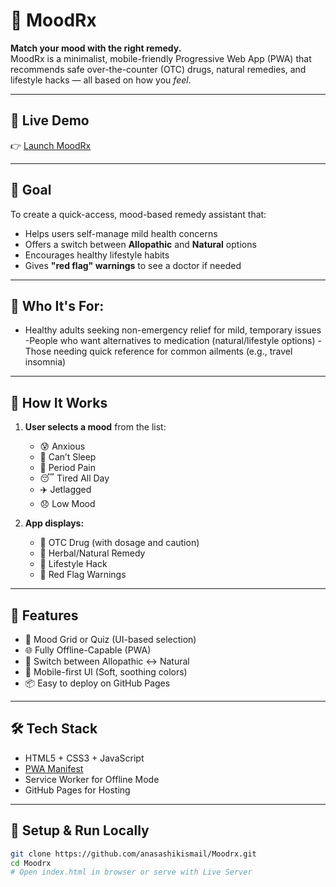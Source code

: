 # 🌿 MoodRx

**Match your mood with the right remedy.**  
MoodRx is a minimalist, mobile-friendly Progressive Web App (PWA) that recommends safe over-the-counter (OTC) drugs, natural remedies, and lifestyle hacks — all based on how you *feel*.

---

## 🚀 Live Demo

👉 [Launch MoodRx](https://anasashikismail.github.io/Moodrx/)

---

## 🎯 Goal

To create a quick-access, mood-based remedy assistant that:

- Helps users self-manage mild health concerns
- Offers a switch between **Allopathic** and **Natural** options
- Encourages healthy lifestyle habits
- Gives **"red flag" warnings** to see a doctor if needed
---

## 👤 Who It's For:

- Healthy adults seeking non-emergency relief for mild, temporary issues
-People who want alternatives to medication (natural/lifestyle options)
-Those needing quick reference for common ailments (e.g., travel insomnia)

---

## 🧠 How It Works

1. **User selects a mood** from the list:
   - 😰 Anxious
   - 🌙 Can’t Sleep
   - 🌸 Period Pain
   - 😴 Tired All Day
   - ✈️ Jetlagged
   - 😞 Low Mood

2. **App displays:**
   - 💊 OTC Drug (with dosage and caution)
   - 🌿 Herbal/Natural Remedy
   - 🧘 Lifestyle Hack
   - 🚨 Red Flag Warnings

---

## 🧪 Features

- 🧠 Mood Grid or Quiz (UI-based selection)
- 🌐 Fully Offline-Capable (PWA)
- 🔄 Switch between Allopathic ↔️ Natural
- 📱 Mobile-first UI (Soft, soothing colors)
- 📦 Easy to deploy on GitHub Pages

---

## 🛠 Tech Stack

- HTML5 + CSS3 + JavaScript
- [PWA Manifest](manifest.json)
- Service Worker for Offline Mode
- GitHub Pages for Hosting

---

## 🧰 Setup & Run Locally

```bash
git clone https://github.com/anasashikismail/Moodrx.git
cd Moodrx
# Open index.html in browser or serve with Live Server
